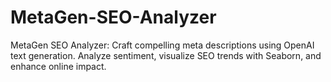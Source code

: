 # MetaGen-SEO-Analyzer
MetaGen SEO Analyzer: Craft compelling meta descriptions using OpenAI text generation. Analyze sentiment, visualize SEO trends with Seaborn, and enhance online impact.
